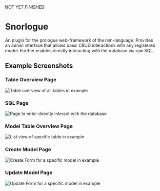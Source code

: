 NOT YET FINISHED

# Snorlogue
An plugin for the prologue web-framework of the nim-language. 
Provides an admin interface that allows basic CRUD interactions with any registered model.
Further enables directly interacting with the database via raw SQL.

## Example Screenshots
### Table Overview Page
![Table overview of all tables in example](https://i.imgur.com/YiEumKz.png "Table overview of all tables in example")

### SQL Page
![Page to enter directly interact with the database](https://i.imgur.com/ImWfufp.png "Page to enter directly interact with the database")

### Model Table Overview Page
![List view of specific table in example](https://i.imgur.com/jSIDADh.png "List view of specific table in example")

### Create Model Page
![Create Form for a specific model in example](https://i.imgur.com/ElycVrY.png "Create Form for a specific model in example")

### Update Model Page
![Update Form for a specific model in example](https://i.imgur.com/QffpYHn.png "Update Form for a specific model in example")